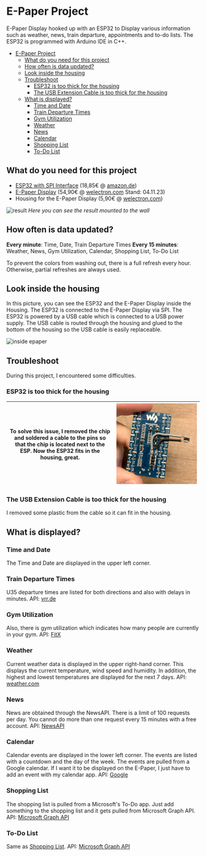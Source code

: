 # E-Paper Project

E-Paper Display hooked up with an ESP32 to Display various information such as weather, news, train departure, appointments and to-do lists. The ESP32 is programmed with Arduino IDE in C++.

- [E-Paper Project](#e-paper-project)
  - [What do you need for this project](#what-do-you-need-for-this-project)
  - [How often is data updated?](#how-often-is-data-updated)
  - [Look inside the housing](#look-inside-the-housing)
  - [Troubleshoot](#troubleshoot)
    - [ESP32 is too thick for the housing](#esp32-is-too-thick-for-the-housing)
    - [The USB Extension Cable is too thick for the housing](#the-usb-extension-cable-is-too-thick-for-the-housing)
  - [What is displayed?](#what-is-displayed)
    - [Time and Date](#time-and-date)
    - [Train Departure Times](#train-departure-times)
    - [Gym Utilization](#gym-utilization)
    - [Weather](#weather)
    - [News](#news)
    - [Calendar](#calendar)
    - [Shopping List](#shopping-list)
    - [To-Do List](#to-do-list)

## What do you need for this project

- [ESP32 with SPI Interface](https://www.amazon.de/s?k=esp32+spi) (18,85€ @ [amazon.de](https://www.amazon.de/dp/B07RM1BBVF))
- [E-Paper Display](https://www.amazon.de/s?k=e+paper+waveshare) (54,90€ @ [welectron.com](https://www.welectron.com/Waveshare-13187-75inch-e-Paper) Stand: 04.11.23)
- Housing for the E-Paper Display (5,90€ @ [welectron.com](https://www.welectron.com/Waveshare-16089-75inch-e-Paper-Case))

![result](pics/epaper-result.jpeg)
*Here you can see the result mounted to the wall*

## How often is data updated?

**Every minute**: Time, Date, Train Departure Times
**Every 15 minutes**: Weather, News, Gym Utilization, Calendar, Shopping List, To-Do List

To prevent the colors from washing out, there is a full refresh every hour.
Otherwise, partial refreshes are always used.

## Look inside the housing

In this picture, you can see the ESP32 and the E-Paper Display inside the Housing. The ESP32 is connected to the E-Paper Display via SPI. The ESP32 is powered by a USB cable which is connected to a USB power supply. The USB cable is routed through the housing and glued to the bottom of the housing so the USB cable is easily replaceable.

![inside epaper](pics/epaper-inside.jpeg)

## Troubleshoot

During this project, I encountered some difficulties.

### ESP32 is too thick for the housing

|To solve this issue, I removed the chip and soldered a cable to the pins so that the chip is located next to the ESP. Now the ESP32 fits in the housing, great.|![quickfix for esp32](pics/esp32-quickfix.jpg)|
|---|---|

### The USB Extension Cable is too thick for the housing

I removed some plastic from the cable so it can fit in the housing.

## What is displayed?

### Time and Date

The Time and Date are displayed in the upper left corner.

### Train Departure Times

U35 departure times are listed for both directions and also with delays in minutes.
API: [vrr.de](https://vrr.de)

### Gym Utilization

Also, there is gym utilization which indicates how many people are currently in your gym.
API: [FitX](https://fitx.de)

### Weather

Current weather data is displayed in the upper right-hand corner. This displays the current temperature, wind speed and humidity. In addition, the highest and lowest temperatures are displayed for the next 7 days.
API: [weather.com](https://weather.com)

### News

News are obtained through the NewsAPI. There is a limit of 100 requests per day. You cannot do more than one request every 15 minutes with a free account.
API: [NewsAPI](https://newsapi.org)

### Calendar

Calendar events are displayed in the lower left corner. The events are listed with a countdown and the day of the week.
The events are pulled from a Google calendar. If I want it to be displayed on the E-Paper, I just have to add an event with my calendar app.
API: [Google](https://developers.google.com/calendar/api/v3/reference)

### Shopping List

The shopping list is pulled from a Microsoft's To-Do app. Just add something to the shopping list and it gets pulled from Microsoft Graph API.
API: [Microsoft Graph API](https://docs.microsoft.com/en-us/graph/api/resources/todo-overview)

### To-Do List

Same as [Shopping List](#shopping-list).
API: [Microsoft Graph API](https://docs.microsoft.com/en-us/graph/api/resources/todo-overview)